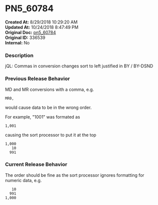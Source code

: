 # PN5_60784

**Created At:** 8/29/2018 10:29:20 AM  
**Updated At:** 10/24/2018 8:47:49 PM  
**Original Doc:** [pn5_60784](https://docs.jbase.com/48420-5-7-1-release-notes/pn5_60784)  
**Original ID:** 336539  
**Internal:** No  


### Description

jQL: Commas in conversion changes sort to left justified in BY / BY-DSND



### Previous Release Behavior

MD and MR conversions with a comma, e.g.

```
MR0,
```

would cause data to be in the wrong order.

For example, "1001" was formated as

```
1,001
```

causing the sort processor to put it at the top

```
1,000
   10
  991
```



### Current Release Behavior

The order should be fine as the sort processor ignores formatting for numeric data, e.g.

```
   10
  991
1,000
```
